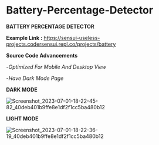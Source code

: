 # Battery-Percentage-Detector 
**BATTERY PERCENTAGE DETECTOR** 

**Example Link :** https://sensui-useless-projects.codersensui.repl.co/projects/battery

**Source Code Advancements**

-_Optimized For Mobile And Desktop View_

-_Have Dark Mode Page_

**DARK MODE**

![Screenshot_2023-07-01-18-22-45-82_40deb401b9ffe8e1df2f1cc5ba480b12](https://github.com/CoderSensui/Battery-Percentage-Detector/assets/137837037/810d2c77-0f19-4b58-a7eb-a0bceb565096)

**LIGHT MODE**

![Screenshot_2023-07-01-18-22-36-19_40deb401b9ffe8e1df2f1cc5ba480b12](https://github.com/CoderSensui/Battery-Percentage-Detector/assets/137837037/456d0171-374b-441c-b7c0-ce2be6f1e199)
